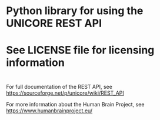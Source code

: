 #
# Python library for using the UNICORE REST API
#
# See LICENSE file for licensing information
#

For full documentation of the REST API, see https://sourceforge.net/p/unicore/wiki/REST_API

For more information about the Human Brain Project, see https://www.humanbrainproject.eu/
